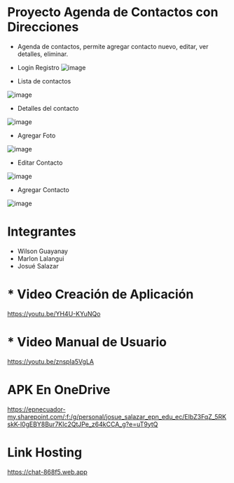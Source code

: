 # Proyecto Agenda de Contactos con Direcciones
 * Agenda de contactos, permite agregar contacto nuevo, editar, ver detalles, eliminar.

   
 * Login Registro 
![image](https://github.com/JosueSalazar7/ProyectoContactos/assets/117753844/311bea0c-25a5-4d4d-af8a-ad592b551cfe)


 * Lista de contactos
   
![image](https://github.com/JosueSalazar7/ProyectoContactos/assets/117753844/de5849ef-9f3d-4fd0-bd6f-d5379bd30957)


 * Detalles del contacto
   
![image](https://github.com/JosueSalazar7/ProyectoContactos/assets/117753844/2a9b5896-a118-4e2d-8261-9f477dc45a70)


 * Agregar Foto
   
![image](https://github.com/JosueSalazar7/ProyectoContactos/assets/117753844/19860651-cb1d-4a64-a179-139ac8afe98c)

 
 * Editar Contacto
   
![image](https://github.com/JosueSalazar7/ProyectoContactos/assets/117753844/10700a70-43d8-48e3-a078-26614c6f200b)


 * Agregar Contacto
   
![image](https://github.com/JosueSalazar7/ProyectoContactos/assets/117753844/8491e984-9ce7-416c-837a-7477b21944df)



# Integrantes

  * Wilson Guayanay
  * Marlon Lalangui
  * Josué Salazar
    
# * Video Creación de Aplicación
  
https://youtu.be/YH4U-KYuNQo

# * Video Manual de Usuario

https://youtu.be/znspIa5VgLA

# APK En OneDrive

https://epnecuador-my.sharepoint.com/:f:/g/personal/josue_salazar_epn_edu_ec/ElbZ3FqZ_5RKskK-l0gEBY8Bur7Klc2QtJPe_z64kCCA_g?e=uT9ytQ

# Link Hosting
  https://chat-868f5.web.app

